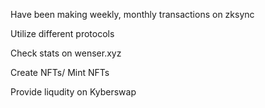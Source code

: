 Have been making weekly, monthly transactions on zksync

Utilize different protocols

Check stats on wenser.xyz

Create NFTs/ Mint NFTs

Provide liqudity on Kyberswap
